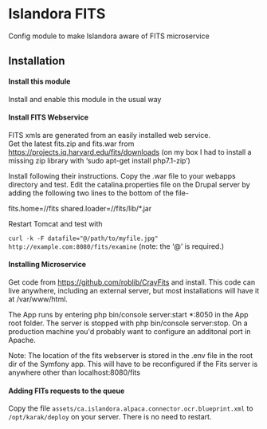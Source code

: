 # Islandora FITS
Config module to make Islandora aware of FITS microservice

## Installation
#### Install this module
Install and enable this module in the usual way


#### Install FITS Webservice
FITS xmls are generated from an easily installed web service.  
Get the latest fits.zip and fits.war from https://projects.iq.harvard.edu/fits/downloads
(on my box I had to install a missing zip library with ‘sudo apt-get install php7.1-zip’)

Install following their instructions.
Copy the .war file to your webapps directory  and test.
Edit the catalina.properties file on the Drupal server by adding the following two lines to the bottom of the file-

fits.home=/<path-to-fits>/fits
shared.loader=/<path-to-fits>/fits/lib/*.jar

Restart Tomcat and test with 

`curl -k -F datafile="@/path/to/myfile.jpg" http://example.com:8080/fits/examine`
(note: the ‘@’ is required.)

#### Installing Microservice 
Get code from https://github.com/roblib/CrayFits and install.  This code can live anywhere, including an external server, 
but most installations will have it at /var/www/html.

The App runs by entering php bin/console server:start *:8050 in the App root folder.
The server is stopped with php bin/console server:stop.  On a production machine you'd probably want to configure an additonal port in Apache.


Note: The location of the fits webserver is stored in the .env file in the root dir of the Symfony app.  This will have to be reconfigured if the Fits server is anywhere other than localhost:8080/fits

#### Adding FITs requests to the queue
Copy the file `assets/ca.islandora.alpaca.connector.ocr.blueprint.xml` to `/opt/karak/deploy` on your server.  There is no need to restart.



